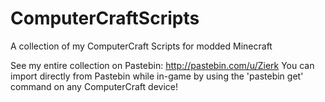 ComputerCraftScripts
====================

A collection of my ComputerCraft Scripts for modded Minecraft

See my entire collection on Pastebin: http://pastebin.com/u/Zierk
You can import directly from Pastebin while in-game by using the 'pastebin get' command on any ComputerCraft device!

